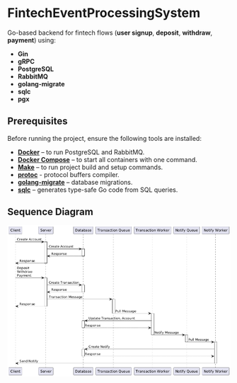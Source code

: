 # FintechEventProcessingSystem

Go-based backend for fintech flows (**user signup**, **deposit**, **withdraw**, **payment**) using:
- **Gin**
- **gRPC** 
- **PostgreSQL**
- **RabbitMQ**
- **golang-migrate**
- **sqlc**
- **pgx**

## Prerequisites

Before running the project, ensure the following tools are installed:

- **[Docker](https://docs.docker.com/get-docker/)** – to run PostgreSQL and RabbitMQ.
- **[Docker Compose](https://docs.docker.com/compose/)** – to start all containers with one command.
- **[Make](https://www.gnu.org/software/make/)** – to run project build and setup commands.
- **[protoc](https://grpc.io/docs/protoc-installation/)** - protocol buffers compiler.
- **[golang-migrate](https://github.com/golang-migrate/migrate/tree/master/cmd/migrate)** – database migrations.
- **[sqlc](https://sqlc.dev/)** – generates type-safe Go code from SQL queries.

## Sequence Diagram
![Sequence Diagram](images/sequence_diagram.png)
